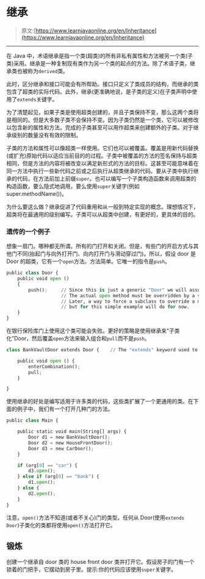# 继承

> 原文:[https://www.learnjavaonline.org/en/Inheritance](https://www.learnjavaonline.org/en/Inheritance)

* * *

在 Java 中，术语继承是指一个类(超类)的所有非私有属性和方法被另一个类(子类)采用。继承是一种复制现有类作为另一个类的起点的方法。除了术语子类，继承类也被称为`derived`类。

此时，区分继承和接口可能会有所帮助。接口只定义了类成员的结构，而继承的类包含了超类的实际代码。此外，继承(更准确地说，是子类的定义)在子类声明中使用了`extends`关键字。

为了清楚起见，如果子类是使用超类创建的，并且子类保持不变，那么这两个类将是相同的。但是大多数子类不会保持不变。因为子类仍然是一个类，它可以被修改以包含新的属性和方法。完成的子类甚至可以用作超类来创建额外的子类。对于继承级别的数量没有有效的限制。

子类的方法和属性可以像超类一样使用。它们也可以被覆盖。覆盖是用新代码替换(或扩充)原始代码以适应当前目的的过程。子类中被覆盖的方法的签名保持与超类相同，但是方法的内容将被改变以满足新形式的方法的目标。这甚至可能意味着在同一方法中执行一些新代码之前或之后执行从超类继承的代码。要从子类中执行继承的代码，在方法前加上前缀`super`。也可以编写一个子类构造函数来调用超类的构造函数，要么隐式地调用，要么使用`super`关键字(例如 super.methodName())。

为什么要这么做？继承促进了代码重用和从一般到特定实现的概念。理想情况下，超类将在最通用的级别编写。子类可以从超类中创建，有更好的，更具体的目的。

### 遗传的一个例子

想象一扇门。哪种都无所谓。所有的门打开和关闭。但是，有些门的开启方式与其他门不同(抬起门与向外打开门、向内打开门与滑动穿过门)。所以，假设 door 是 Door 的超类，它有一个`open`方法。方法简单。它唯一的指令是`push`。

```py
public class Door {
    public void open ()
    {
        push();     // Since this is just a generic "Door" we will assume the simplest opening method.
                    // The actual open method must be overridden by a subclass, as we see below.
                    // Later, a way to force a subclass to override a method will be demonstrated -- 
                    // but for this simple example will do for now.
    }
} 
```

在银行保险库门上使用这个类可能会失败。更好的策略是使用继承来“子类化”Door，然后覆盖`open`方法来输入组合和`pull`而不是`push`。

```py
class BankVaultDoor extends Door {    // The "extends" keyword used to tell java that BankVaultDoor inherits the functionality of Door.

    public void open () {
        enterCombination();
        pull;
    }

} 
```

使用继承的好处是编写适用于许多类的代码，这些类扩展了一个更通用的类。在下面的例子中，我们有一个打开几种门的方法。

```py
public class Main {

    public static void main(String[] args) {
        Door d1 = new BankVaultDoor();
        Door d2 = new HouseFrontDoor();
        Door d3 = new CarDoor();
    }

    if (arg[0] == "car") {
        d3.open();
    } else if (arg[0] == "bank") {
        d1.open();
    } else {
        d2.open();
    }
} 
```

注意，`open()`方法不知道(或者不关心)门的类型。任何从 Door(使用`extends Door`)子类化的类都将使用`open()`方法打开它。

## 锻炼

创建一个继承自 door 类的 house front door 类并打开它。假设房子的门有一个锁着的门把手，它摆动到房子里。提示:你的代码应该使用`super`关键字。